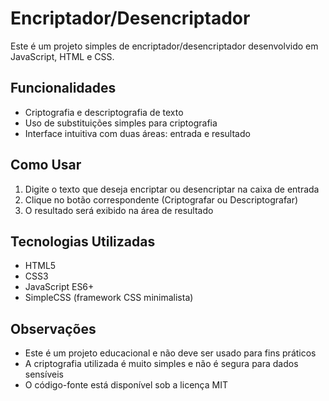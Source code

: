 # Encriptador/Desencriptador

Este é um projeto simples de encriptador/desencriptador desenvolvido em JavaScript, HTML e CSS.

## Funcionalidades

- Criptografia e descriptografia de texto
- Uso de substituições simples para criptografia
- Interface intuitiva com duas áreas: entrada e resultado

## Como Usar

1. Digite o texto que deseja encriptar ou desencriptar na caixa de entrada
2. Clique no botão correspondente (Criptografar ou Descriptografar)
3. O resultado será exibido na área de resultado

## Tecnologias Utilizadas

- HTML5
- CSS3
- JavaScript ES6+
- SimpleCSS (framework CSS minimalista)

## Observações

- Este é um projeto educacional e não deve ser usado para fins práticos
- A criptografia utilizada é muito simples e não é segura para dados sensíveis
- O código-fonte está disponível sob a licença MIT
